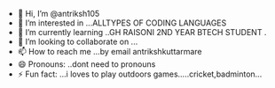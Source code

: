 - 👋 Hi, I’m @antriksh105
- 👀 I’m interested in ...ALLTYPES OF CODING LANGUAGES 
- 🌱 I’m currently learning ..GH RAISONI 2ND YEAR BTECH STUDENT .
- 💞️ I’m looking to collaborate on ...
- 📫 How to reach me ...by email antrikshkuttarmare
- 😄 Pronouns: ..dont need to pronouns
- ⚡ Fun fact: ...i loves to play outdoors games.....cricket,badminton...

<!---
antriksh105/antriksh105 is a ✨ special ✨ repository because its `README.md` (this file) appears on your GitHub profile.
You can click the Preview link to take a look at your changes.
--->
